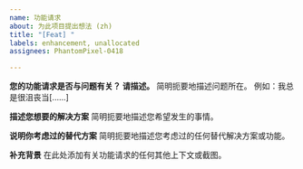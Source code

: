 ```yaml
---
name: 功能请求
about: 为此项目提出想法 (zh)
title: "[Feat] "
labels: enhancement, unallocated
assignees: PhantomPixel-0418

---
```


**您的功能请求是否与问题有关？ 请描述。**
简明扼要地描述问题所在。 例如：我总是很沮丧当[......]

**描述您想要的解决方案**
简明扼要地描述您希望发生的事情。

**说明你考虑过的替代方案**
简明扼要地描述您考虑过的任何替代解决方案或功能。

**补充背景**
在此处添加有关功能请求的任何其他上下文或截图。
